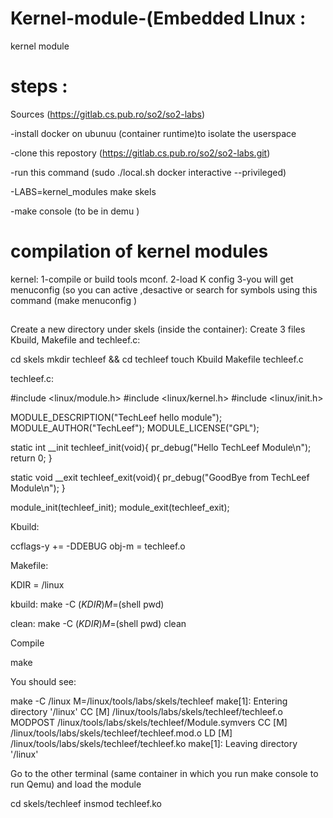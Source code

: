 # Kernel-module-(Embedded LInux :
kernel module 
# steps :
Sources (https://gitlab.cs.pub.ro/so2/so2-labs)

-install docker on ubunuu (container runtime)to isolate the userspace 

-clone this repostory (https://gitlab.cs.pub.ro/so2/so2-labs.git)

-run this command (sudo ./local.sh docker interactive --privileged)

-LABS=kernel_modules make skels

-make console (to be in demu )


# compilation of kernel modules 

kernel:
1-compile or build tools mconf.
2-load K config 
3-you will get menuconfig (so you can active ,desactive or search for  symbols using this command (make menuconfig )


##
Create a new directory under skels (inside the container):
Create 3 files Kbuild, Makefile and techleef.c:

cd skels
mkdir techleef && cd techleef
touch Kbuild Makefile techleef.c


techleef.c:

#include <linux/module.h>
#include <linux/kernel.h>
#include <linux/init.h>

MODULE_DESCRIPTION("TechLeef hello module");
MODULE_AUTHOR("TechLeef");
MODULE_LICENSE("GPL");

static int __init techleef_init(void){
    pr_debug("Hello TechLeef Module\n");
    return 0;
}

static void __exit techleef_exit(void){
    pr_debug("GoodBye from TechLeef Module\n");
}

module_init(techleef_init);
module_exit(techleef_exit);


Kbuild:

ccflags-y += -DDEBUG
obj-m = techleef.o


Makefile:

KDIR = /linux

kbuild:
    make -C $(KDIR) M=$(shell pwd)

clean:
    make -C $(KDIR) M=$(shell pwd) clean


Compile

make


You should see:

make -C /linux M=/linux/tools/labs/skels/techleef
make[1]: Entering directory '/linux'
  CC [M]  /linux/tools/labs/skels/techleef/techleef.o
  MODPOST /linux/tools/labs/skels/techleef/Module.symvers
  CC [M]  /linux/tools/labs/skels/techleef/techleef.mod.o
  LD [M]  /linux/tools/labs/skels/techleef/techleef.ko
make[1]: Leaving directory '/linux'


Go to the other terminal (same container in which you run make console to run Qemu) and load the module

cd skels/techleef
insmod techleef.ko
